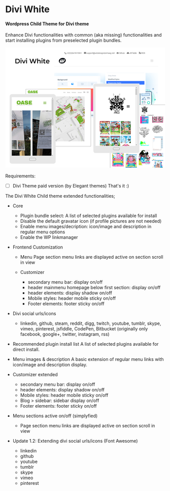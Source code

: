 
# Divi White

#### Wordpress Child Theme for Divi theme

Enhance Divi functionalities with common (aka missing) functionalities and start installing plugins from preselected plugin bundles.

![Divi White Child](https://raw.githubusercontent.com/webbouwer/Divi-White/master/preview.png)


Requirements:
- [ ] Divi Theme paid version (by Elegant themes)
That's it :)

The Divi White Child theme extended functionalities;

  - Core
    - Plugin bundle select: A list of selected plugins available for install
    - Disable the default gravatar icon (if profile pictures are not needed)
    - Enable menu images/decription: icon/image and description in regular menu options
    - Enable the WP linkmanager

  - Frontend Customization
    - Menu
      Page section menu links are displayed active on section scroll in view

    - Customizer
      - secondary menu bar: display on/off
      - header mainmenu homepage below first section: display on/off
      - header elements: display shadow on/off
      - Mobile styles: header mobile sticky on/off
      - Footer elements: footer sticky on/off

   - Divi social urls/icons

     - linkedin, github, steam, reddit, digg, twitch, youtube, tumblr, skype, vimeo, pinterest, jsfiddle, CodePen, Bitbucket (originally only facebook, google+, twitter, instagram, rss)

 - Recommended plugin install list
   A list of selected plugins available for direct install.
 - Menu images & description
   A basic extension of regular menu links with icon/image and description display.
 - Customizer extended
   - secondary menu bar: display on/off
   - header elements: display shadow on/off
   - Mobile styles: header mobile sticky on/off
   - Blog > sidebar: sidebar display on/off
   - Footer elements: footer sticky on/off
 - Menu sections active on/off (simplyfied)
   - Page section menu links are displayed active on section scroll in view

 - Update 1.2: Extending divi social urls/icons (Font Awesome)
    - linkedin
    - github
    - youtube
    - tumblr
    - skype
    - vimeo
    - pinterest
